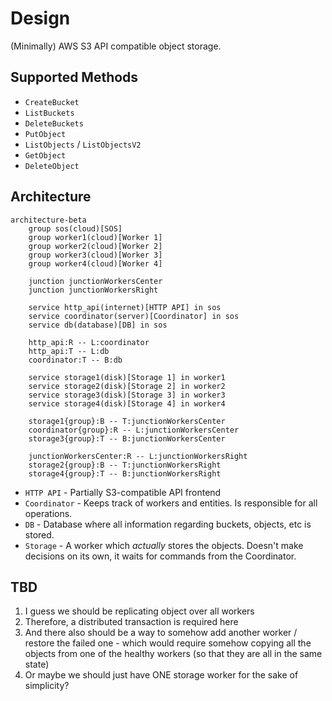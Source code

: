 # Design

(Minimally) AWS S3 API compatible object storage.

## Supported Methods

- `CreateBucket`
- `ListBuckets`
- `DeleteBuckets`
- `PutObject`
- `ListObjects` / `ListObjectsV2`
- `GetObject`
- `DeleteObject`

## Architecture

```mermaid
architecture-beta
    group sos(cloud)[SOS]
    group worker1(cloud)[Worker 1]
    group worker2(cloud)[Worker 2]
    group worker3(cloud)[Worker 3]
    group worker4(cloud)[Worker 4]

    junction junctionWorkersCenter
    junction junctionWorkersRight

    service http_api(internet)[HTTP API] in sos
    service coordinator(server)[Coordinator] in sos
    service db(database)[DB] in sos

    http_api:R -- L:coordinator
    http_api:T -- L:db
    coordinator:T -- B:db

    service storage1(disk)[Storage 1] in worker1
    service storage2(disk)[Storage 2] in worker2
    service storage3(disk)[Storage 3] in worker3
    service storage4(disk)[Storage 4] in worker4

    storage1{group}:B -- T:junctionWorkersCenter
    coordinator{group}:R -- L:junctionWorkersCenter
    storage3{group}:T -- B:junctionWorkersCenter

    junctionWorkersCenter:R -- L:junctionWorkersRight
    storage2{group}:B -- T:junctionWorkersRight
    storage4{group}:T -- B:junctionWorkersRight
```

- `HTTP API` - Partially S3-compatible API frontend
- `Coordinator` - Keeps track of workers and entities. Is responsible for all operations.
- `DB` - Database where all information regarding buckets, objects, etc is stored.
- `Storage` - A worker which _actually_ stores the objects. Doesn't make decisions on its own, it waits for commands from the Coordinator.

## TBD

1. I guess we should be replicating object over all workers
2. Therefore, a distributed transaction is required here
3. And there also should be a way to somehow add another worker / restore the failed one - which would require somehow copying all the objects from one of the healthy workers (so that they are all in the same state)
4. Or maybe we should just have ONE storage worker for the sake of simplicity?
